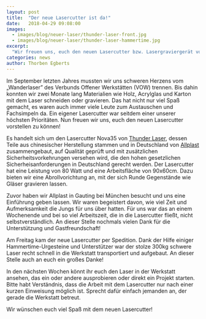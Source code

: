 ```yaml
---
layout: post
title:  "Der neue Lasercutter ist da!"
date:   2018-04-29 09:08:00
images:
  - images/blog/neuer-laser/thunder-laser-front.jpg
  - images/blog/neuer-laser/thunder-laser-hammertime.jpg
excerpt:
  "Wir freuen uns, euch den neuen Lasercutter bzw. Lasergraviergerät vorstellen zu können. Es ist eines der wichtigsten Vorhaben für dieses Jahr."
categories: news
author: Thorben Egberts
---
```


Im September letzten Jahres mussten wir uns schweren Herzens vom „Wanderlaser” des Verbunds Offener Werkstätten (VOW) trennen. Bis dahin konnten wir zwei Monate lang Materialien wie Holz, Acrylglas und Karton mit dem Laser schneiden oder gravieren. Das hat nicht nur viel Spaß gemacht, es waren auch immer viele Leute zum Austauschen und Fachsimpeln da. Ein eigener Lasercutter war seitdem einer unserer höchsten Prioritäten. Nun freuen wir uns, euch den neuen Lasercutter vorstellen zu können!

Es handelt sich um den Lasercutter Nova35 von [Thunder Laser](http://www.thunderlaser.com/), dessen Teile aus chinesischer Herstellung stammen und in Deutschland von [Allplast](https://www.deinlasershop.de/) zusammengebaut, auf Qualität geprüft und mit zusätzlichen Sicherheitsvorkehrungen versehen wird, die den hohen gesetzlichen Sicherheisanforderungen in Deutschland gerecht werden. Der Lasercutter hat eine Leistung von 80 Watt und eine Arbeitsfläche von 90x60cm. Dazu bieten wir eine Abrollvorichtung an, mit der sich Runde Gegenstände wie Gläser gravieren lassen.

Zuvor haben wir Allplast in Gauting bei München besucht und uns eine Einführung geben lassen. Wir waren begeistert davon, wie viel Zeit und Aufmerksamkeit die Jungs für uns über hatten. Für uns war das an einem Wochenende und bei so viel Arbeitszeit, die in die Lasercutter fließt, nicht selbstverständlich. An dieser Stelle nochmals vielen Dank für die Unterstützung und Gastfreundschaft!

Am Freitag kam der neue Lasercutter per Spedition. Dank der Hilfe einiger Hammertime-Urgesteine und Unterstützer war der stolze 300kg schwere Laser recht schnell in die Werkstatt transportiert und aufgebaut. An dieser Stelle auch an euch ein großes Danke!

In den nächsten Wochen könnt ihr euch den Laser in der Werkstatt ansehen, das ein oder andere ausprobieren oder direkt ein Projekt starten. Bitte habt Verständnis, dass die Arbeit mit dem Lasercutter nur nach einer kurzen Einweisung möglich ist. Sprecht dafür einfach jemanden an, der gerade die Werkstatt betreut.

Wir wünschen euch viel Spaß mit dem neuen Lasercutter!
